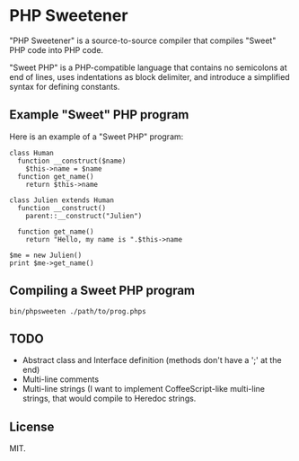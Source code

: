 PHP Sweetener
=============

"PHP Sweetener" is a source-to-source compiler that compiles "Sweet" PHP code into PHP code. 

"Sweet PHP" is a PHP-compatible language that contains no semicolons at end of
lines, uses indentations as block delimiter, and introduce a simplified syntax
for defining constants.

Example "Sweet" PHP program
---

Here is an example of a "Sweet PHP" program:

    class Human
      function __construct($name)
        $this->name = $name
      function get_name()
        return $this->name

    class Julien extends Human
      function __construct()
        parent::__construct("Julien")

      function get_name()
        return "Hello, my name is ".$this->name
    
    $me = new Julien()
    print $me->get_name()

Compiling a Sweet PHP program
---

    bin/phpsweeten ./path/to/prog.phps

TODO
---

* Abstract class and Interface definition (methods don't have a ';' at the end)
* Multi-line comments
* Multi-line strings (I want to implement CoffeeScript-like multi-line strings,
  that would compile to Heredoc strings.

License
---

MIT.

